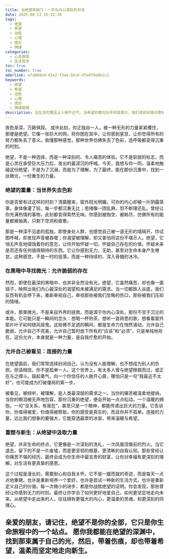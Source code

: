 ```yaml
---
title: 当绝望来敲门：一次与内心深处的对话
date: 2025-08-23 15:12:38
tags:
  - 绝望
  - 希望
  - 治愈
  - 心理
  - 成长
  - 情绪
categories:
  - 心灵感悟
  - 生活哲学
toc: true
toc_number: true
abbrlink: e7a8b9c0-d1e2-f3a4-b5c6-d7e8f9a0b1c2
keywords:
  - 绝望
  - 希望
  - 治愈
  - 心理
  - 成长
  - 情绪管理
description: 当生活的重压让人喘不过气，当希望的微光似乎彻底熄灭，我们该如何面对那份深不见底的绝望？这篇文章，是一次与内心深处的对话，一次温柔的邀请，邀请你一同探索绝望的本质，感受它带来的沉重，并最终，在黑暗中寻找到属于自己的那束光。它不是要你假装坚强，而是要你允许自己脆弱，然后，在爱与理解中，重新找回前行的力量。
---
```


夜色渐深，万籁俱寂。
或许此刻，你正独自一人，被一种无形的力量紧紧攫住，那便是绝望。它像一张巨大的网，将你困在其中，让你感到窒息，让你觉得所有的努力都失去了意义。我懂那种感觉，那种世界仿佛失去了色彩，连呼吸都变得沉重的时刻。

绝望，不是一种选择，而是一种深刻的、令人痛苦的体验。它不是软弱的标志，而是心灵在承受巨大压力后，发出的最深沉的呼喊。今天，我想与你一同，温柔地触碰这份绝望，不是为了沉溺，而是为了理解，为了最终，能在那份沉重中，找到一丝微光，一份重生的力量。

### 绝望的重量：当世界失去色彩

你是否曾有过这样的时刻？清晨醒来，窗外阳光明媚，可你的内心却被一片阴霾笼罩。身体像灌了铅，每一步都沉重无比；思绪像一团乱麻，剪不断理还乱。曾经让你充满热情的事物，此刻都变得索然无味。你感到被掏空，被耗尽，仿佛所有的能量都被抽离，只剩下空洞和疲惫。

那是一种深不见底的孤独，即使身处人群，也感觉自己被一道无形的墙隔开。你试图呼喊，却发现声音被吞噬；你渴望被理解，却又害怕将这份不堪示人。绝望，它悄无声息地侵蚀着你的意志，让你开始怀疑一切，怀疑自己存在的价值，怀疑未来是否还有任何值得期待的东西。它让你感到无力，无助，甚至对生命本身产生倦怠。这种感觉，不是一时的低落，而是一种持续的、深入骨髓的冰冷。

### 在黑暗中寻找微光：允许脆弱的存在

然而，即使在最深的黑暗中，也并非全然没有光。绝望，它虽然痛苦，却也像一面镜子，映照出我们内心最深处的渴望和未被满足的需求。当一切都跌入谷底，我们反而有机会停下来，重新审视自己，审视那些被我们忽略的伤口，那些被我们压抑的情绪。

或许，那束微光，不是来自外界的拯救，而是源于你内心深处，那份不甘于沉沦的本能。它可能只是一瞬间的念头：想喝一杯热茶，想听一首熟悉的歌，想看看窗外那片叶子如何随风摇曳。这些微不足道的瞬间，都是生命力在悄然涌动。允许自己脆弱，允许自己不完美，允许自己暂时放下所有的“应该”和“必须”，只是单纯地存在。这份允许，本身就是一种力量，是自我疗愈的开始。

### 允许自己被看见：连接的力量

在绝望面前，我们常常选择封闭自己，认为没有人能理解，也不想成为别人的负担。但请相信，你不是孤单一人。这个世界上，有太多人曾与绝望擦肩而过，或正在与之搏斗。鼓起勇气，向一个你信任的人敞开心扉，哪怕只是一句“我最近不太好”，也可能成为打破僵局的第一步。

被看见，被倾听，被理解，是人类最深层的需求之一。当你的痛苦被温柔地接纳，当你的眼泪被无声地包容，那份沉重的绝望，便会开始一点点松动。一个温暖的拥抱，一句“没关系，有我在”，甚至只是一个眼神，都能传递出巨大的力量。它告诉你，你值得被爱，你值得被帮助，你的感受是真实的，而且你并不孤单。连接的力量，远比我们想象的要强大，它能穿透最厚的冰层，带来温暖与希望。

### 重塑与新生：从绝望中汲取力量

绝望，并非生命的终点，它更像是一次深刻的洗礼，一次凤凰涅槃前的烈火。当它退去，留下的不是一片废墟，而是更坚韧的根基，更清晰的自我认知。那些曾经让你痛苦不堪的经历，最终会成为你生命中最宝贵的财富，让你对幸福有更深刻的理解，对生活有更真挚的感恩。

这个过程是漫长的，需要耐心和自我关怀。它不是一蹴而就的奇迹，而是每天一点点地重建。也许是重新培养一个爱好，也许是尝试一种新的生活方式，也许是重新定义自己的价值。每一次微小的进步，都是你战胜绝望的证明。你会发现，那些曾经让你感到无力的时刻，最终让你学会了如何更好地爱自己，如何更坚定地走向未来。从绝望中走出来的人，往往拥有更强大的内心，更温柔的灵魂，和更深刻的同理心。

亲爱的朋友，请记住，绝望不是你的全部，它只是你生命旅程中的一个站点。
**愿你我都能在绝望的深渊中，找到那束属于自己的光，然后，带着伤痕，却也带着希望，温柔而坚定地走向新生。**
---